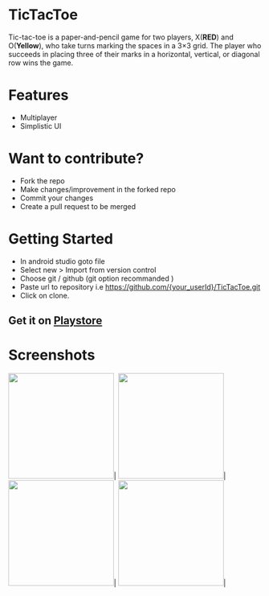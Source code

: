 # TicTacToe
Tic-tac-toe is a paper-and-pencil game for two players, X(**RED**) and O(**Yellow**), who take turns marking the spaces in a 3×3 grid. The player who succeeds in placing three of their marks in a horizontal, vertical, or diagonal row wins the game.

# Features
* Multiplayer
* Simplistic UI

# Want to contribute?
* Fork the repo
* Make changes/improvement in the forked repo
* Commit your changes
* Create a pull request to be merged

# Getting Started
* In android studio goto file
* Select new > Import from version control
* Choose git / github (git option recommanded )
* Paste url to repository i.e https://github.com/{your_userId}/TicTacToe.git
* Click on clone.

## Get it on [Playstore](https://play.google.com/store/apps/details?id=com.apps.simpletictactoe)

# Screenshots

<img src="https://github.com/abhinav78910/TicTacToe/blob/master/Screenshots/s1.png?raw=true" width="210">|
<img src="https://github.com/abhinav78910/TicTacToe/blob/master/Screenshots/s2.png?raw=true" width="210">|
<img src="https://github.com/abhinav78910/TicTacToe/blob/master/Screenshots/s3.png?raw=true" width="210">|
<img src="https://github.com/abhinav78910/TicTacToe/blob/master/Screenshots/s4.png" width="210">|
